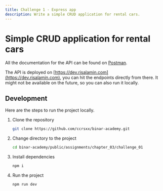```yaml
---
title: Challenge 1 - Express app
description: Write a simple CRUD application for rental cars.
---
```


# Simple CRUD application for rental cars

All the documentation for the API can be found on [Postman](https://www.postman.com/ccrsxx/workspace/rental-car).

The API is deployed on [https://dev.risalamin.com](https://dev.risalamin.com), you can hit the endpoints directly from there. It might not be available on the future, so you can also run it locally.

## Development

Here are the steps to run the project locally.

1. Clone the repository

   ```bash
   git clone https://github.com/ccrsxx/binar-academy.git
   ```

1. Change directory to the project

   ```bash
   cd binar-academy/public/assignments/chapter_03/challenge_01
   ```

1. Install dependencies

   ```bash
   npm i
   ```

1. Run the project

   ```bash
   npm run dev
   ```
